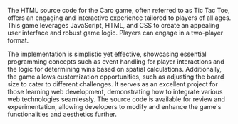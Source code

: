 <p>The HTML source code for the Caro game, often referred to as Tic Tac Toe, offers an engaging and interactive experience tailored to players of all ages. This game leverages JavaScript, HTML, and CSS to create an appealing user interface and robust game logic. Players can engage in a two-player format. </p>
<p>The implementation is simplistic yet effective, showcasing essential programming concepts such as event handling for player interactions and the logic for determining wins based on spatial calculations. Additionally, the game allows customization opportunities, such as adjusting the board size to cater to different challenges. It serves as an excellent project for those learning web development, demonstrating how to integrate various web technologies seamlessly. The source code is available for review and experimentation, allowing developers to modify and enhance the game's functionalities and aesthetics further.</p>

<div align="center">
	<br>
		<picture>
		  <source media="(min-width: 720px)" srcset="header.svg">
		</picture>
	<br>
</div>
<br>
<br>
